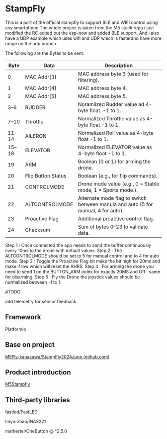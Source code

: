 # StampFly

This is a port of the official stampfly to support BLE and WIFI control using any smartphone The whole project is taken from the M5 stack repo i just modified the RC edited out the esp-now and added BLE support. And i also have a UDP example which uses wifi and UDP which is fasterand have more range on the udp branch.

The following are the Bytes to be sent.

| Byte   |  Data               |  Description                                                                      |
|--------|---------------------|-----------------------------------------------------------------------------------|
|0       | MAC Addr[3]         |MAC address byte 3 (used for filtering).                                           |
|1       | MAC Addr[4]         |MAC address byte 4.                                                                |
|2       | MAC Addr[5]         |MAC address byte 5.                                                                |
|3–6     | RUDDER              |Noramlized Rudder value ad 4-byte float. -1 to 1.                                  |
|7–10    | Throttle            |Normalized Throttle value as 4-byte float -1  to 1.                                |
|11–14   | AILERON             |Normalized Roll value as 4-byte float -1 to 1.                                     |
|15–18   | ELEVATOR            |Normalized ELEVATOR value as 4-byte float -1 to 1.                                 |
|19      | ARM                 |Boolean (0 or 1) for arming the drone.                                             |
|20      | Flip Button Status  |Boolean (e.g., for flip commands).                                                 |
|21      | CONTROLMODE         |Drone mode value (e.g., 0 = Stable mode, 1 = Sports mode.).                        |
|22      | ALTCONTROLMODE      |Alternate mode flag to switch between manula and auto (5 for manual, 4 for auto).  |
|23      | Proactive Flag      |Additional proactive control flag.                                                 |
|24      | Checksum            |Sum of bytes 0–23 to validate data.                                                |



Step 1 : Once connected the app needs to send the buffer continuously every 10ms to the drone with default values.
Step 2 : The ALTCONTROLMODE should be set to 5 for manual control and to 4 for  auto mode.
Step 3 : Toggle the Proactive Flag bit make the bit high for 20ms and make if low which will reset the AHRS.
Step 4 : For arming the drone you need to send 1 on the BUTTON_ARM index for exactly 20MS and Off . same for disarming.
Step 5 : Fly the Drone the joystick values should be normalized between -1 to 1.

#TODO

add telemetry for sensor feedback

## Framework

Platformio

## Base on project

[M5Fly-kanazawa/StampFly2024June (github.com)](https://github.com/M5Fly-kanazawa/StampFly2024June)

## Product introduction

[M5Stampfly](https://docs.m5stack.com/en/app/Stamp%20Fly)

## Third-party libraries

fastled/FastLED

tinyu-zhao/INA3221

mathertel/OneButton @ ^2.5.0